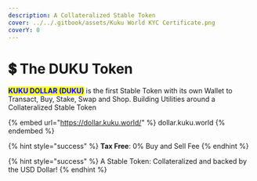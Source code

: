 ```yaml
---
description: A Collateralized Stable Token
cover: ../../.gitbook/assets/Kuku World KYC Certificate.png
coverY: 0
---
```


# 💲 The DUKU Token

<mark style="color:blue;">**KUKU DOLLAR (DUKU)**</mark> is the first Stable Token with its own Wallet to Transact, Buy, Stake, Swap and Shop. Building Utilities around a Collateralized Stable Token

{% embed url="https://dollar.kuku.world/" %}
dollar.kuku.world
{% endembed %}

{% hint style="success" %}
**Tax Free**: 0% Buy and Sell Fee
{% endhint %}

{% hint style="success" %}
A Stable Token: Collateralized and backed by the USD Dollar!
{% endhint %}
